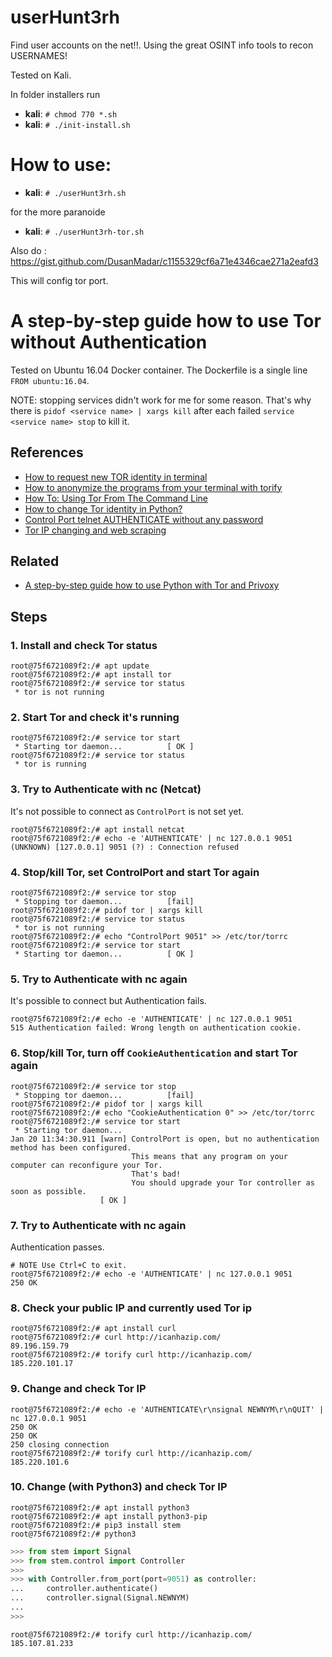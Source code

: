 
userHunt3rh
===========

Find user accounts on the net!!. Using the great OSINT info tools to recon USERNAMES!

Tested on Kali.

In folder installers run 
* **kali**: ```# chmod 770 *.sh   ```
* **kali**: ```# ./init-install.sh   ```

# How to use:

* **kali**: ```# ./userHunt3rh.sh   ```

for the more paranoide 

* **kali**: ```# ./userHunt3rh-tor.sh   ```




Also do :
https://gist.github.com/DusanMadar/c1155329cf6a71e4346cae271a2eafd3

This will config tor port.
# A step-by-step guide how to use Tor without Authentication

Tested on Ubuntu 16.04 Docker container. The Dockerfile is a single line `FROM ubuntu:16.04`.

NOTE: stopping services didn't work for me for some reason. That's why there is `pidof <service name> | xargs kill` after each failed `service <service name> stop` to kill it.

## References
* [How to request new TOR identity in terminal](https://stackoverflow.com/q/16987518/4183498)
* [How to anonymize the programs from your terminal with torify](https://linuxaria.com/howto/how-to-anonymize-the-programs-from-your-terminal-with-torify)
* [How To: Using Tor From The Command Line](https://justhackerthings.com/post/using-tor-from-the-command-line/)
* [How to change Tor identity in Python?](https://stackoverflow.com/q/9887505/4183498)
* [Control Port telnet AUTHENTICATE without any password](https://tor.stackexchange.com/q/14146)
* [Tor IP changing and web scraping](https://dm295.blogspot.com/2016/02/tor-ip-changing-and-web-scraping.html)

## Related
* [A step-by-step guide how to use Python with Tor and Privoxy](https://gist.github.com/DusanMadar/8d11026b7ce0bce6a67f7dd87b999f6b)


## Steps

### 1. Install and check Tor status
```console
root@75f6721089f2:/# apt update
root@75f6721089f2:/# apt install tor
root@75f6721089f2:/# service tor status
 * tor is not running
 ```

### 2. Start Tor and check it's running
```console
root@75f6721089f2:/# service tor start 
 * Starting tor daemon...          [ OK ] 
root@75f6721089f2:/# service tor status
 * tor is running
```

### 3. Try to Authenticate with nc (Netcat)
It's not possible to connect as `ControlPort` is not set yet.
```console
root@75f6721089f2:/# apt install netcat
root@75f6721089f2:/# echo -e 'AUTHENTICATE' | nc 127.0.0.1 9051
(UNKNOWN) [127.0.0.1] 9051 (?) : Connection refused
```

### 4. Stop/kill Tor, set ControlPort and start Tor again
```console
root@75f6721089f2:/# service tor stop
 * Stopping tor daemon...          [fail]
root@75f6721089f2:/# pidof tor | xargs kill
root@75f6721089f2:/# service tor status
 * tor is not running
root@75f6721089f2:/# echo "ControlPort 9051" >> /etc/tor/torrc
root@75f6721089f2:/# service tor start 
 * Starting tor daemon...          [ OK ] 
```

### 5. Try to Authenticate with nc again
It's possible to connect but Authentication fails.
```console
root@75f6721089f2:/# echo -e 'AUTHENTICATE' | nc 127.0.0.1 9051
515 Authentication failed: Wrong length on authentication cookie.
```

### 6. Stop/kill Tor, turn off `CookieAuthentication` and start Tor again
```console
root@75f6721089f2:/# service tor stop
 * Stopping tor daemon...          [fail]
root@75f6721089f2:/# pidof tor | xargs kill
root@75f6721089f2:/# echo "CookieAuthentication 0" >> /etc/tor/torrc
root@75f6721089f2:/# service tor start
 * Starting tor daemon...
Jan 20 11:34:30.911 [warn] ControlPort is open, but no authentication method has been configured. 
                           This means that any program on your computer can reconfigure your Tor.
                           That's bad!
                           You should upgrade your Tor controller as soon as possible.
                    [ OK ] 
```

### 7. Try to Authenticate with nc again
Authentication passes.
```console
# NOTE Use Ctrl+C to exit.
root@75f6721089f2:/# echo -e 'AUTHENTICATE' | nc 127.0.0.1 9051
250 OK
```

### 8. Check your public IP and currently used Tor ip
```console
root@75f6721089f2:/# apt install curl
root@75f6721089f2:/# curl http://icanhazip.com/ 
89.196.159.79
root@75f6721089f2:/# torify curl http://icanhazip.com/   
185.220.101.17
```


### 9. Change and check Tor IP
```console
root@75f6721089f2:/# echo -e 'AUTHENTICATE\r\nsignal NEWNYM\r\nQUIT' | nc 127.0.0.1 9051
250 OK
250 OK
250 closing connection
root@75f6721089f2:/# torify curl http://icanhazip.com/
185.220.101.6
```

### 10. Change (with Python3) and check Tor IP
```console
root@75f6721089f2:/# apt install python3
root@75f6721089f2:/# apt install python3-pip
root@75f6721089f2:/# pip3 install stem
root@75f6721089f2:/# python3
```
```python
>>> from stem import Signal
>>> from stem.control import Controller
>>> 
>>> with Controller.from_port(port=9051) as controller:
...     controller.authenticate()
...     controller.signal(Signal.NEWNYM)
... 
>>> 
```
```console
root@75f6721089f2:/# torify curl http://icanhazip.com/
185.107.81.233
```


